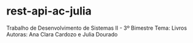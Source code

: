 # rest-api-ac-julia
Trabalho de Desenvolvimento de Sistemas II - 3º Bimestre
Tema: Livros
Autoras: Ana Clara Cardozo e Julia Dourado
